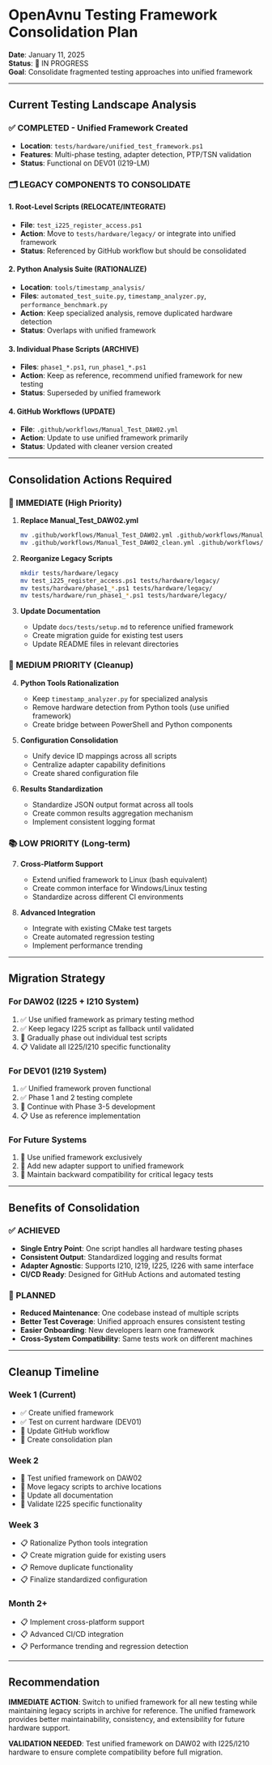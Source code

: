 # OpenAvnu Testing Framework Consolidation Plan

**Date**: January 11, 2025  
**Status**: 🔄 IN PROGRESS  
**Goal**: Consolidate fragmented testing approaches into unified framework

---

## Current Testing Landscape Analysis

### ✅ COMPLETED - Unified Framework Created
- **Location**: `tests/hardware/unified_test_framework.ps1`
- **Features**: Multi-phase testing, adapter detection, PTP/TSN validation
- **Status**: Functional on DEV01 (I219-LM)

### 🗂️ LEGACY COMPONENTS TO CONSOLIDATE

#### 1. Root-Level Scripts (RELOCATE/INTEGRATE)
- **File**: `test_i225_register_access.ps1` 
- **Action**: Move to `tests/hardware/legacy/` or integrate into unified framework
- **Status**: Referenced by GitHub workflow but should be consolidated

#### 2. Python Analysis Suite (RATIONALIZE)  
- **Location**: `tools/timestamp_analysis/`
- **Files**: `automated_test_suite.py`, `timestamp_analyzer.py`, `performance_benchmark.py`
- **Action**: Keep specialized analysis, remove duplicated hardware detection
- **Status**: Overlaps with unified framework

#### 3. Individual Phase Scripts (ARCHIVE)
- **Files**: `phase1_*.ps1`, `run_phase1_*.ps1` 
- **Action**: Keep as reference, recommend unified framework for new testing
- **Status**: Superseded by unified framework

#### 4. GitHub Workflows (UPDATE)
- **File**: `.github/workflows/Manual_Test_DAW02.yml`
- **Action**: Update to use unified framework primarily
- **Status**: Updated with cleaner version created

---

## Consolidation Actions Required

### 🔧 IMMEDIATE (High Priority)

1. **Replace Manual_Test_DAW02.yml**
   ```bash
   mv .github/workflows/Manual_Test_DAW02.yml .github/workflows/Manual_Test_DAW02_old.yml
   mv .github/workflows/Manual_Test_DAW02_clean.yml .github/workflows/Manual_Test_DAW02.yml
   ```

2. **Reorganize Legacy Scripts**
   ```bash
   mkdir tests/hardware/legacy
   mv test_i225_register_access.ps1 tests/hardware/legacy/
   mv tests/hardware/phase1_*.ps1 tests/hardware/legacy/
   mv tests/hardware/run_phase1_*.ps1 tests/hardware/legacy/
   ```

3. **Update Documentation**
   - Update `docs/tests/setup.md` to reference unified framework
   - Create migration guide for existing test users
   - Update README files in relevant directories

### 🧹 MEDIUM PRIORITY (Cleanup)

4. **Python Tools Rationalization**
   - Keep `timestamp_analyzer.py` for specialized analysis
   - Remove hardware detection from Python tools (use unified framework)
   - Create bridge between PowerShell and Python components

5. **Configuration Consolidation**
   - Unify device ID mappings across all scripts
   - Centralize adapter capability definitions
   - Create shared configuration file

6. **Results Standardization**
   - Standardize JSON output format across all tools
   - Create common results aggregation mechanism
   - Implement consistent logging format

### 📚 LOW PRIORITY (Long-term)

7. **Cross-Platform Support**
   - Extend unified framework to Linux (bash equivalent)
   - Create common interface for Windows/Linux testing
   - Standardize across different CI environments

8. **Advanced Integration**
   - Integrate with existing CMake test targets
   - Create automated regression testing
   - Implement performance trending

---

## Migration Strategy

### For DAW02 (I225 + I210 System)
1. ✅ Use unified framework as primary testing method
2. ✅ Keep legacy I225 script as fallback until validated
3. 🔄 Gradually phase out individual test scripts
4. 📋 Validate all I225/I210 specific functionality

### For DEV01 (I219 System)  
1. ✅ Unified framework proven functional
2. ✅ Phase 1 and 2 testing complete
3. 🔄 Continue with Phase 3-5 development
4. 📋 Use as reference implementation

### For Future Systems
1. 🎯 Use unified framework exclusively
2. 🎯 Add new adapter support to unified framework
3. 🎯 Maintain backward compatibility for critical legacy tests

---

## Benefits of Consolidation

### ✅ ACHIEVED
- **Single Entry Point**: One script handles all hardware testing phases
- **Consistent Output**: Standardized logging and results format  
- **Adapter Agnostic**: Supports I210, I219, I225, I226 with same interface
- **CI/CD Ready**: Designed for GitHub Actions and automated testing

### 🎯 PLANNED
- **Reduced Maintenance**: One codebase instead of multiple scripts
- **Better Test Coverage**: Unified approach ensures consistent testing
- **Easier Onboarding**: New developers learn one framework
- **Cross-System Compatibility**: Same tests work on different machines

---

## Cleanup Timeline

### Week 1 (Current)
- ✅ Create unified framework
- ✅ Test on current hardware (DEV01)
- 🔄 Update GitHub workflow
- 🔄 Create consolidation plan

### Week 2  
- 🔄 Test unified framework on DAW02
- 🔄 Move legacy scripts to archive locations
- 🔄 Update all documentation
- 🔄 Validate I225 specific functionality

### Week 3
- 📋 Rationalize Python tools integration
- 📋 Create migration guide for existing users  
- 📋 Remove duplicate functionality
- 📋 Finalize standardized configuration

### Month 2+
- 📋 Implement cross-platform support
- 📋 Advanced CI/CD integration
- 📋 Performance trending and regression detection

---

## Recommendation

**IMMEDIATE ACTION**: Switch to unified framework for all new testing while maintaining legacy scripts in archive for reference. The unified framework provides better maintainability, consistency, and extensibility for future hardware support.

**VALIDATION NEEDED**: Test unified framework on DAW02 with I225/I210 hardware to ensure complete compatibility before full migration.
